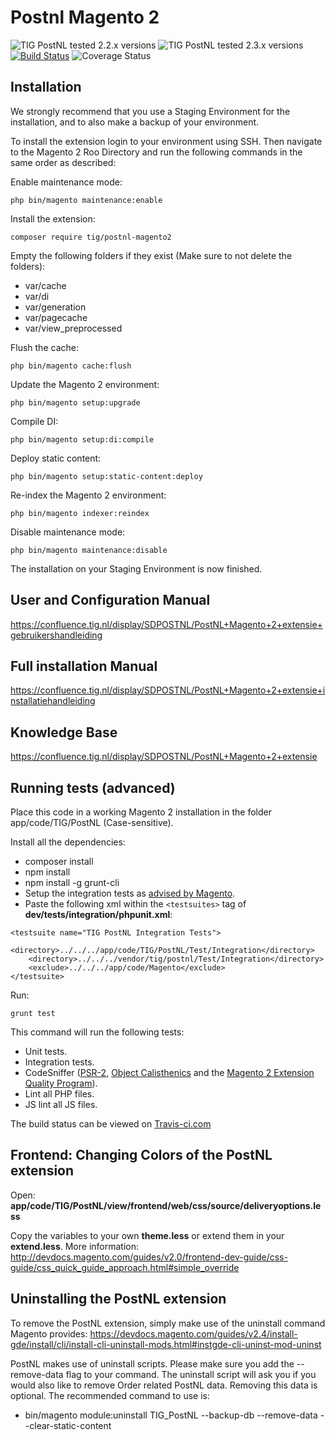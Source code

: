 # Postnl Magento 2

![TIG PostNL tested 2.2.x versions](https://img.shields.io/badge/Tested%20with-2.2.11-%23009f3e)
![TIG PostNL tested 2.3.x versions](https://img.shields.io/badge/Tested%20with-2.3.5-%23009f3e)
[![Build Status](https://travis-ci.org/tig-nl/postnl-magento2.svg?branch=master)](https://travis-ci.org/tig-nl/postnl-magento2) ![Coverage Status](https://coveralls.io/repos/github/tig-nl/tig-extension-tig-postnl-magento2/badge.svg?t=uuXzu3)

## Installation

We strongly recommend that you use a Staging Environment for the installation, and to also make a backup of your environment.

To install the extension login to your environment using SSH. Then navigate to the Magento 2 Roo Directory and run the following commands in the same order as described:
 
Enable maintenance mode:
~~~~
php bin/magento maintenance:enable
~~~~

Install the extension:
~~~~
composer require tig/postnl-magento2
~~~~

Empty the following folders if they exist (Make sure to not delete the folders):
- var/cache
- var/di
- var/generation
- var/pagecache
- var/view_preprocessed

Flush the cache:
~~~~
php bin/magento cache:flush
~~~~

Update the Magento 2 environment:
~~~~
php bin/magento setup:upgrade
~~~~

Compile DI:
~~~~
php bin/magento setup:di:compile
~~~~

Deploy static content:
~~~~
php bin/magento setup:static-content:deploy
~~~~

Re-index the Magento 2 environment:
~~~~
php bin/magento indexer:reindex
~~~~

Disable maintenance mode:
~~~~
php bin/magento maintenance:disable
~~~~

The installation on your Staging Environment is now finished.

## User and Configuration Manual
https://confluence.tig.nl/display/SDPOSTNL/PostNL+Magento+2+extensie+gebruikershandleiding

## Full installation Manual
https://confluence.tig.nl/display/SDPOSTNL/PostNL+Magento+2+extensie+installatiehandleiding

## Knowledge Base
https://confluence.tig.nl/display/SDPOSTNL/PostNL+Magento+2+extensie

## Running tests (advanced)

Place this code in a working Magento 2 installation in the folder app/code/TIG/PostNL (Case-sensitive). 

Install all the dependencies:
- composer install
- npm install
- npm install -g grunt-cli
- Setup the integration tests as [advised by Magento](http://devdocs.magento.com/guides/v2.0/test/integration/integration_test_setup.html).
- Paste the following xml within the ``<testsuites>`` tag of **dev/tests/integration/phpunit.xml**:
~~~~
<testsuite name="TIG PostNL Integration Tests">
    <directory>../../../app/code/TIG/PostNL/Test/Integration</directory>
    <directory>../../../vendor/tig/postnl/Test/Integration</directory>
    <exclude>../../../app/code/Magento</exclude>
</testsuite>
~~~~

Run:

`grunt test`

This command will run the following tests:

- Unit tests.
- Integration tests.
- CodeSniffer ([PSR-2](https://github.com/php-fig/fig-standards/blob/master/accepted/PSR-2-coding-style-guide.md), [Object Calisthenics](https://github.com/object-calisthenics/phpcs-calisthenics-rules) and the [Magento 2 Extension Quality Program](https://github.com/magento/marketplace-eqp)).
- Lint all PHP files.
- JS lint all JS files.

The build status can be viewed on [Travis-ci.com](https://travis-ci.org/tig-nl/postnl-magento2)

## Frontend: Changing Colors of the PostNL extension

Open: **app/code/TIG/PostNL/view/frontend/web/css/source/deliveryoptions.less**

Copy the variables to your own **theme.less** or extend them in your **extend.less**. More information:
http://devdocs.magento.com/guides/v2.0/frontend-dev-guide/css-guide/css_quick_guide_approach.html#simple_override


## Uninstalling the PostNL extension

To remove the PostNL extension, simply make use of the uninstall command Magento provides: https://devdocs.magento.com/guides/v2.4/install-gde/install/cli/install-cli-uninstall-mods.html#instgde-cli-uninst-mod-uninst

PostNL makes use of uninstall scripts. Please make sure you add the --remove-data flag to your command.
The uninstall script will ask you if you would also like to remove Order related PostNL data. Removing this data is optional.
The recommended command to use is:
- bin/magento module:uninstall TIG_PostNL --backup-db --remove-data --clear-static-content
